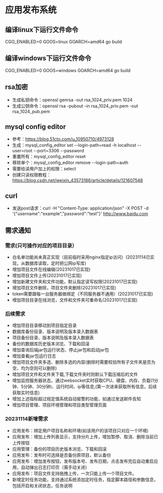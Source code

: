 # 应用发布系统

## 编译linux下运行文件命令
CGO_ENABLED=0 GOOS=linux GOARCH=amd64 go build
## 编译windows下运行文件命令
CGO_ENABLED=0 GOOS=windows GOARCH=amd64 go build

## rsa加密
 * 生成私钥命令：openssl genrsa -out rsa_1024_priv.pem 1024
 * 生成公钥命令：openssl rsa -pubout -in rsa_1024_priv.pem -out rsa_1024_pub.pem

## mysql config editor
 * 参考：https://blog.51cto.com/u_10950710/4973128
 * 生成：mysql_config_editor set --login-path=read -h localhost --user=root --port=3306 --password
 * 重置所有：mysql_config_editor reset
 * 移除单个：mysql_config_editor remove --login-path=auth
 * 需要给读用户加上的权限：select
 * 创建只读权限教程：https://blog.csdn.net/weixin_43573186/article/details/121607548

## curl
 * 发送post请求：curl -H "Content-Type: application/json" -X POST -d '{"username":"example","password":"test"}' http://www.baidu.com

## 需求通知
### 需求(只可操作对应的项目目录）
 * 白名单功能尚未真正实现（目前临时采用nginx指定ip访问）(20231114已实现，从数据库读取，定时把公网ip写库)
 * 增加项目文件在线编辑(20231017已实现)
 * 增加项目文件上传(20231017已实现)
 * 增加新建文件夹和文件功能，默认指定读写权限(20231017已实现)
 * 增加项目文件删除，项目文件夹删除(20231017已实现)
 * token需要跟每一台服务器做绑定（不同服务器不通用）(20231017已实现)
 * 增加项目目录在线浏览，文件和文件夹可重命名(20231017已实现)

### 后续需求
 * 增加项目目录移动到项目指定目录
 * 数据库备份目录、版本说明及版本录入数据表
 * 项目备份目录、版本说明及版本录入数据表
 * 备份的数据库历史版本浏览、下载和回滚
 * 增加查询后端jar包运行状态、停止jar包和启动jar包
 * 增加查看jar包运行日志
 * 增加项目文件夹多选、删除多选的内容(删除时需要校验所有子文件夹是否为空，均为空则可以删除)
 * 增加项目文件和文件夹下载,下载文件夹时则默认下载压缩后的文件
 * 增加监控服务器状态，通过websocket实时获取CPU、硬盘、内存、负载(1分钟、5分钟、30分钟)、运行时间、ip等信息,(第一次进来获取所有信息，后续获取实时信息)
 * 增加上述指标超过规定值系统自动报警的功能，如通过发送邮件告知
 * 增加项目管理、项目环境管理和项目类型管理页面

### 20231114新增需求
 * 应用发布：绑定用户项目名称和环境(如该用户的该项目只对应一个环境)
 * 应用发布：增加上传列表显示，支持分片上传，增加暂停、取消、删除当前已上传按钮
 * 应用管理：备份的项目历史版本浏览、下载和回滚
 * 应用发布：发布时可选择是否备份原项目，默认备份
 * 应用发布：增加发布按钮，发布版本号、发布日期，点击发布完后自动重启应用，自动弹出日志打印页（需手动关闭）
 * 应用发布：项目文件支持拖拽上传，一次只能上传一个项目文件。
 * 新增定时任务功能，支持通过系统添加定时任务，指定脚本路径和参数信息，包括开启和关闭状态，任务说明